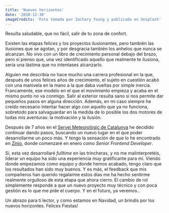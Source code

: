 ```yaml
---
title: 'Nuevos horizontes'
date: '2018-12-30'
imageCredits: 'Foto tomada por Zachary Young y publicada en Unsplash'
---
```


Resulta saludable, que no fácil, salir de tu zona de confort.

Existen las etapas felices y los proyectos ilusionantes, pero también las ilusiones que se agotan, y por desgracia también los anhelos que nunca se alcanzan. No vivo con un libro de crecimiento personal debajo del brazo, pero sí pienso que, una vez identificado aquello que realmente te ilusiona, sería una lástima que no intentases alcanzarlo.

Alguien me describía no hace mucho una carrera profesional en la que, después de unos felices años de crecimiento, el sujeto en cuestión acabó con una manivela en la mano a la que daba vueltas por simple inercia. Francamente, ese modelo en el que el movimiento empieza y acaba en el mismo punto no va conmigo. Salir al exterior resulta sano si nos permite dar pequeños pasos en alguna dirección. Además, en mi caso siempre he creído necesario intentar hacer algo con aquello que ya no funciona, sobretodo para salvaguardar en la medida de lo posible los dos motores de todas mis aventuras: la motivación y la ilusión.

Después de 7 años en el [Servei Meteorològic de Catalunya](http://www.meteo.cat/) he decidido continuar dando pasos, buscando un nuevo lugar en el que poder desarrollarme un poco más. Y tengo la sensación de que lo he encontrado en [Zinio](https://www.zinio.com), donde comenzaré en enero como _Senior Frontend Developer_.

Sí, esta vez desarrollaré _fulltime_ en las trincheras, y no me malinterpretéis, liderar un equipo ha sido una experiencia muy gratificante para mí. Viendo donde empezamos como equipo y donde hemos acabado, tengo claro que los resultados han sido muy buenos. Y es más, el feedback que mis compañeros han querido regalarme estos días me ha hecho sentirme realmente orgulloso de esta etapa que ahora cierro. El cambio de rol simplemente responde a que un nuevo proyecto muy técnico y con poca gestión es lo que me pide el cuerpo. Y en el futuro, ya veremos..

Un abrazo para ti lector, y como estamos en Navidad, un brindis por los nuevos horizontes. Felices Fiestas!
